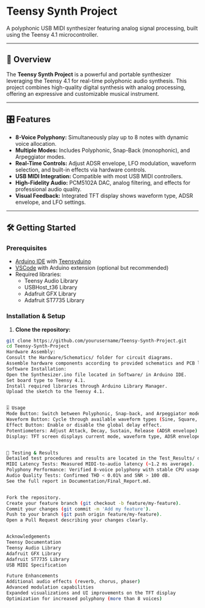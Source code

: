 # Teensy Synth Project

A polyphonic USB MIDI synthesizer featuring analog signal processing, built using the Teensy 4.1 microcontroller.

---

## 🚀 Overview

The **Teensy Synth Project** is a powerful and portable synthesizer leveraging the Teensy 4.1 for real-time polyphonic audio synthesis. This project combines high-quality digital synthesis with analog processing, offering an expressive and customizable musical instrument.

---

## 🎛️ Features

- **8-Voice Polyphony:** Simultaneously play up to 8 notes with dynamic voice allocation.
- **Multiple Modes:** Includes Polyphonic, Snap-Back (monophonic), and Arpeggiator modes.
- **Real-Time Controls:** Adjust ADSR envelope, LFO modulation, waveform selection, and built-in effects via hardware controls.
- **USB MIDI Integration:** Compatible with most USB MIDI controllers.
- **High-Fidelity Audio:** PCM5102A DAC, analog filtering, and effects for professional audio quality.
- **Visual Feedback:** Integrated TFT display shows waveform type, ADSR envelope, and LFO settings.

---


## 🛠️ Getting Started

### Prerequisites

- [Arduino IDE](https://www.arduino.cc/en/software) with [Teensyduino](https://www.pjrc.com/teensy/td_download.html)
- [VSCode](https://code.visualstudio.com/) with Arduino extension (optional but recommended)
- Required libraries:
  - Teensy Audio Library
  - USBHost_t36 Library
  - Adafruit GFX Library
  - Adafruit ST7735 Library

### Installation & Setup

1. **Clone the repository:**

```bash
git clone https://github.com/yourusername/Teensy-Synth-Project.git
cd Teensy-Synth-Project
Hardware Assembly:
Consult the Hardware/Schematics/ folder for circuit diagrams.
Assemble hardware components according to provided schematics and PCB layouts.
Software Installation:
Open the Synthesizer.ino file located in Software/ in Arduino IDE.
Set board type to Teensy 4.1.
Install required libraries through Arduino Library Manager.
Upload the sketch to the Teensy 4.1.


🎚️ Usage
Mode Button: Switch between Polyphonic, Snap-back, and Arpeggiator modes.
Waveform Button: Cycle through available waveform types (Sine, Square, Triangle, Sawtooth).
Effect Button: Enable or disable the global delay effect.
Potentiometers: Adjust Attack, Decay, Sustain, Release (ADSR envelope) and LFO parameters in real-time.
Display: TFT screen displays current mode, waveform type, ADSR envelope, and LFO parameters.


🧪 Testing & Results
Detailed test procedures and results are located in the Test_Results/ directory:
MIDI Latency Tests: Measured MIDI-to-audio latency (~1.2 ms average).
Polyphony Performance: Verified 8-voice polyphony with stable CPU usage (~55%).
Audio Quality Tests: Confirmed THD < 0.01% and SNR > 100 dB.
See the full report in Documentation/Final_Report.md.


Fork the repository.
Create your feature branch (git checkout -b feature/my-feature).
Commit your changes (git commit -m 'Add my feature').
Push to your branch (git push origin feature/my-feature).
Open a Pull Request describing your changes clearly.


Acknowledgements
Teensy Documentation
Teensy Audio Library
Adafruit GFX Library
Adafruit ST7735 Library
USB MIDI Specification

Future Enhancements
Additional audio effects (reverb, chorus, phaser)
Advanced modulation capabilities
Expanded visualizations and UI improvements on the TFT display
Optimization for increased polyphony (more than 8 voices)
